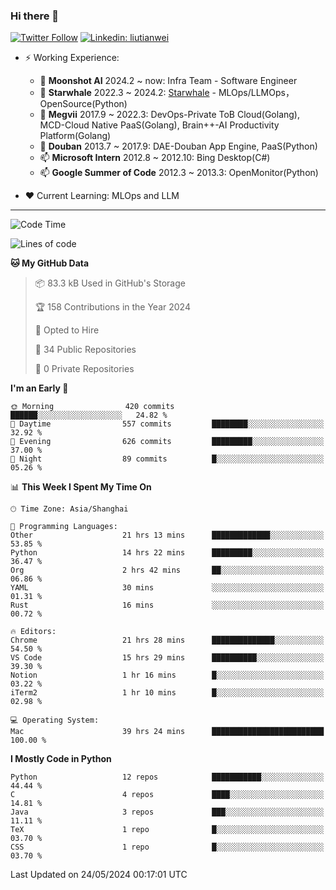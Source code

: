 ### Hi there 👋

[![Twitter Follow](https://img.shields.io/twitter/follow/tianweidut?style=social)](https://twitter.com/tianweidut)
[![Linkedin: liutianwei](https://img.shields.io/badge/-liutianwei-blue?style=flat-square&logo=Linkedin&logoColor=white&link=https://www.linkedin.com/in/liutianwei/)](https://www.linkedin.com/in/liutianwei/)

- ⚡ Working Experience:
  - 🔭 **Moonshot AI**  2024.2 ~ now: Infra Team - Software Engineer
  - 🌱 **Starwhale** 2022.3 ~ 2024.2: [Starwhale](https://github.com/star-whale/starwhale) - MLOps/LLMOps，OpenSource(Python)
  - 🌱 **Megvii** 2017.9 ~ 2022.3: DevOps-Private ToB Cloud(Golang), MCD-Cloud Native PaaS(Golang), Brain++-AI Productivity Platform(Golang)
  - 🌱 **Douban** 2013.7 ~ 2017.9: DAE-Douban App Engine, PaaS(Python)
  - 📫 **Microsoft Intern** 2012.8 ~ 2012.10: Bing Desktop(C#)
  - 📫 **Google Summer of Code** 2012.3 ~ 2013.3: OpenMonitor(Python)

- ❤️ Current Learning: MLOps and LLM

---
<!--START_SECTION:waka-->
![Code Time](http://img.shields.io/badge/Code%20Time-5%2C371%20hrs%2052%20mins-blue)

![Lines of code](https://img.shields.io/badge/From%20Hello%20World%20I%27ve%20Written-1.3%20million%20lines%20of%20code-blue)

**🐱 My GitHub Data** 

> 📦 83.3 kB Used in GitHub's Storage 
 > 
> 🏆 158 Contributions in the Year 2024
 > 
> 💼 Opted to Hire
 > 
> 📜 34 Public Repositories 
 > 
> 🔑 0 Private Repositories 
 > 
**I'm an Early 🐤** 

```text
🌞 Morning                420 commits         ██████░░░░░░░░░░░░░░░░░░░   24.82 % 
🌆 Daytime                557 commits         ████████░░░░░░░░░░░░░░░░░   32.92 % 
🌃 Evening                626 commits         █████████░░░░░░░░░░░░░░░░   37.00 % 
🌙 Night                  89 commits          █░░░░░░░░░░░░░░░░░░░░░░░░   05.26 % 
```


📊 **This Week I Spent My Time On** 

```text
🕑︎ Time Zone: Asia/Shanghai

💬 Programming Languages: 
Other                    21 hrs 13 mins      █████████████░░░░░░░░░░░░   53.85 % 
Python                   14 hrs 22 mins      █████████░░░░░░░░░░░░░░░░   36.47 % 
Org                      2 hrs 42 mins       ██░░░░░░░░░░░░░░░░░░░░░░░   06.86 % 
YAML                     30 mins             ░░░░░░░░░░░░░░░░░░░░░░░░░   01.31 % 
Rust                     16 mins             ░░░░░░░░░░░░░░░░░░░░░░░░░   00.72 % 

🔥 Editors: 
Chrome                   21 hrs 28 mins      ██████████████░░░░░░░░░░░   54.50 % 
VS Code                  15 hrs 29 mins      ██████████░░░░░░░░░░░░░░░   39.30 % 
Notion                   1 hr 16 mins        █░░░░░░░░░░░░░░░░░░░░░░░░   03.22 % 
iTerm2                   1 hr 10 mins        █░░░░░░░░░░░░░░░░░░░░░░░░   02.98 % 

💻 Operating System: 
Mac                      39 hrs 24 mins      █████████████████████████   100.00 % 
```

**I Mostly Code in Python** 

```text
Python                   12 repos            ███████████░░░░░░░░░░░░░░   44.44 % 
C                        4 repos             ████░░░░░░░░░░░░░░░░░░░░░   14.81 % 
Java                     3 repos             ███░░░░░░░░░░░░░░░░░░░░░░   11.11 % 
TeX                      1 repo              █░░░░░░░░░░░░░░░░░░░░░░░░   03.70 % 
CSS                      1 repo              █░░░░░░░░░░░░░░░░░░░░░░░░   03.70 % 
```




 Last Updated on 24/05/2024 00:17:01 UTC
<!--END_SECTION:waka-->
